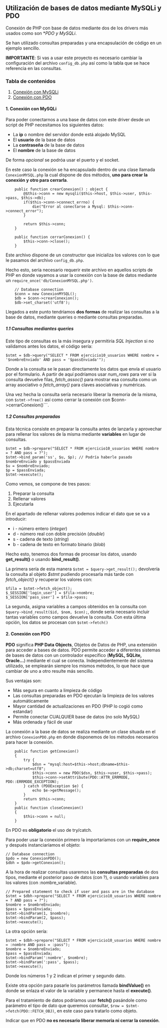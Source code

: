 ## Utilización de bases de datos mediante MySQLi y PDO

Conexión de PHP con base de datos mediante dos de los drivers más usados como son **PDO y MySQLi*.

Se han utilizado consultas preparadas y una encapsulación de código en un ejemplo sencillo.

**IMPORTANTE**: Si vas a usar este proyecto es necesario cambiar la configuración del archivo ```config_db.php``` así como la tabla que se hace referencia en las consultas.

### Tabla de contenidos
1. [Conexión con MySQLi](#1-Conexión-con-MySQLi)
2. [Conexión con PDO](#2-Conexión-con-PDO)

#### 1. Conexión con MySQLi

Para poder conectarnos a una base de datos con este driver desde un script de PHP necesitamos los siguientes datos:

- La **ip** o nombre del servidor donde está alojado MySQL
- El **usuario** de la base de datos
- La **contraseña** de la base de datos
- El **nombre** de la base de datos

De forma *opcional* se podróa usar el puerto y el socket.

En este caso la conexión se ha encapsulado dentro de una clase llamada ```ConexionMYSQL.php``` la cual dispone de dos métodos, **uno para crear la conexión y otro para cerrarla**.

```
    public function crearConexion() : object {
        @$this->conn = new mysqli($this->host, $this->user, $this->pass, $this->db);
        if($this->conn->connect_errno) {
            die("Error al conectarse a Mysql: $this->conn->connect_error");
        }

        return $this->conn;
    }

    public function cerrarConexion() {
        $this->conn->close();
    }
```

Este archivo dispone de un constructor que inicializa los valores con lo que le pasamos del archivo ```config_db.php```.

Hecho esto, sería necesario requerir este archivo en aquellos scripts de PHP en donde vayamos a usar la conexión con la base de datos mediante un ```require_once('db/ConexionMYSQL.php')```.

```
    // Database connection
    $conn = new ConexionMYSQL();
    $db = $conn->crearConexion();
    $db->set_charset('utf8');
```

Llegados a este punto tendríamos **dos formas** de realizar las consultas a la base de datos, mediante queries o mediante consultas preparadas.

##### 1.1 Consultas mediantes queries

Este tipo de consultas es la más insegura y permitiría *SQL Injection* si no validamos antes los datos, el código sería:

```
$stmt = $db->query("SELECT * FROM ejercicio10_usuarios WHERE nombre = '$nombreEnviado' AND pass = '$passEnviada'");
```

Donde a la consulta se le pasan directamente los datos que envía el usuario por el formulario. A partir de aquí podríamos usar *num_rows* para ver si la consulta devuelve filas, *fetch_assoc()* para mostrar esa consulta como un array asociativo o *fetch_array()* para claves asociativas y numéricas.

Una vez hecha la consulta sería necesario liberar la memoria de la misma, con ```$stmt->free()``` así como cerrar la conexión con $conn->cerrarConexion()```.

##### 1.2 Consultas preparadas

Esta técnica consiste en preparar la consulta antes de lanzarla y aprovechar para rellenar los valores de la misma mediante **variables** en lugar de consultas.

```
$stmt = $db->prepare("SELECT * FROM ejercicio10_usuarios WHERE nombre = ? AND pass = ?");
$stmt->bind_param('ss', $u, $p); // Podría haberle pasado $nombreEnviado y $passEnviada
$u = $nombreEnviado;
$p = $passEnviada;
$stmt->execute();
```

Como vemos, se compone de tres pasos:

1) Preparar la consulta
2) Rellenar valores
3) Ejecutarla

En el apartado de rellenar valores podemos indicar el dato que se va a introducir:

- i - número entero (*integer*)
- d - número real con doble precisión (*double*)
- s - cadena de texto (*string*)
- b - cadena de texto en formato binario (*blob*)

Hecho esto, tenemos dos formas de procesar los datos, usando **get_result()** o usando **bind_result()**.

La primera sería de esta manera ```$stmt = $query->get_result();``` devolvería la consulta al objeto *$stmt* pudiendo procesarla más tarde con *fetch_object()* y recuperar los valores con:

```
$fila = $stmt->fetch_object();
$_SESSION['login_user'] = $fila->nombre;
$_SESSION['pass_user'] = $fila->pass;
```

La segunda, asigna variables a campos obtenidos en la consulta con ```$query->bind_result($id, $nom, $con);```, donde sería necesario incluir tantas variables como campos devuelve la consulta. Con esta última opción, los datos se procesan con ```$stmt->fetch()```

#### 2. Conexión con PDO

**PDO** significa **PHP Data Objects**, Objetos de Datos de PHP, una extensión
para acceder a bases de datos. PDO permite acceder a diferentes sistemas de
bases de datos con un controlador específico (**MySQL, SQLite, Oracle...**)
mediante el cual se conecta. Independientemente del sistema utilizado, se
emplearán siempre los mismos métodos, lo que hace que cambiar de uno a
otro resulte más sencillo.

Sus ventajas son:

- Más segura en cuanto a limpieza de código
- Las consultas preparadas en PDO ejecutan la limpieza de los valores automáticamente
- Mayor cantidad de actualizaciones en PDO (PHP lo cogió como estandar)
- Permite conectar CUALQUIER base de datos (no solo MySQL)
- Más ordenada y fácil de usar

La conexión a la base de datos se realiza mediante un clase situada en el archivo ```ConexionPDO.php``` en donde disponemos de los métodos necesarios para hacer la conexión.


```
    public function getConexion()
    {
        try {
            $dsn = "mysql:host=$this->host;dbname=$this->db;charset=utf8";
            $this->conn = new PDO($dsn, $this->user, $this->pass);
            $this->conn->setAttribute(PDO::ATTR_ERRMODE, PDO::ERRMODE_EXCEPTION);
        } catch (PDOException $e) {
            echo $e->getMessage();
        }
        return $this->conn;
    }
    public function closeConexion()
    {
        $this->conn = null;
    }
```

En PDO es **obligatorio** el uso de try/catch.

Para poder usar la conexión primero la importaríamos con un **require_once** y después instanciaríamos el objeto:

```
// Database connection
$pdo = new ConexionPDO();
$dbh = $pdo->getConexion();
```

A la hora de realizar consultas usaremos las **consultas preparadas** de dos tipos, mediante el posterior paso de datos (con ?), o usando variables para los valores (con :nombre_variable).

```
// Prepared statement to check if user and pass are in the database
$stmt = $dbh->prepare("SELECT * FROM ejercicio10_usuarios WHERE nombre = ? AND pass = ?");
$nombre = $nombreEnviado;
$pass = $passEnviada;
$stmt->bindParam(1, $nombre);
$stmt->bindParam(2, $pass);
$stmt->execute();
```

La otra opción sería:

```
$stmt = $dbh->prepare("SELECT * FROM ejercicio10_usuarios WHERE nombre = :nombre AND pass = :pass");
$nombre = $nombreEnviado;
$pass = $passEnviada;
$stmt->bindParam(':nombre', $nombre);
$stmt->bindParam(':pass', $pass);
$stmt->execute();
```

Donde los números 1 y 2 indican el primer y segundo dato.

Existe otra opción para pasarle los parámetros llamada **bindValue()** en donde se enlaza el valor de la variable y permanece hasta el **execute()**.

Para el tratamiento de datos podríamos usar **fetch()** pasándole como parámetro el tipo de dato que queremos consultar, ```$row = $stmt->fetch(PDO::FETCH_OBJ)```, en este caso para tratarlo como objeto.

Indicar que en PDO **no es necesario liberar memoria ni cerrar la conexión**.